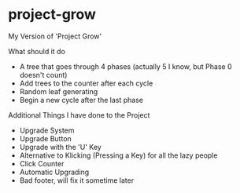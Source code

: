 # project-grow
My Version of 'Project Grow'

What should it do
- A tree that goes through 4 phases (actually 5 I know, but Phase 0 doesn't count)
- Add trees to the counter after each cycle
- Random leaf generating
- Begin a new cycle after the last phase


Additional Things I have done to the Project

- Upgrade System
- Upgrade Button
- Upgrade with the 'U' Key
- Alternative to Klicking (Pressing a Key) for all the lazy people
- Click Counter
- Automatic Upgrading
- Bad footer, will fix it sometime later
